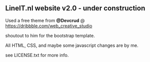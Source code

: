 ## LineIT.nl website v2.0 - under construction


Used a free theme from **@Devcrud** @ https://dribbble.com/web_creative_studio

shoutout to him for the bootstrap template.

All HTML, CSS, and maybe some javascript changes are by me.

see LICENSE.txt for more info.

